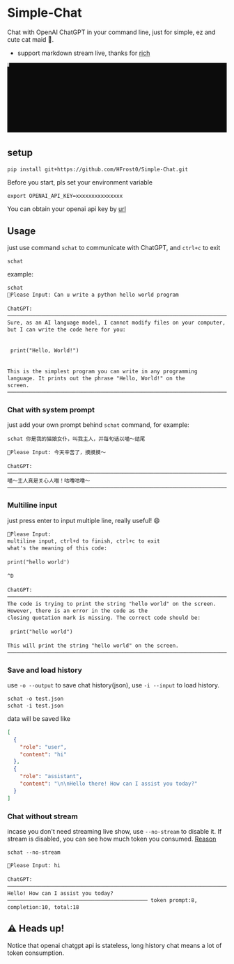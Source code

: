 # Simple-Chat

Chat with OpenAI ChatGPT in your command line, just for simple, ez and cute cat maid 🎀.

* support markdown stream live, thanks for [rich](https://github.com/Textualize/rich)

![Example](./img/demo.svg)

## setup

```shell
pip install git+https://github.com/HFrost0/Simple-Chat.git
```

Before you start, pls set your environment variable

```shell
export OPENAI_API_KEY=xxxxxxxxxxxxxxx
```

You can obtain your openai api key by [url](http://platform.openai.com)

## Usage

just use command `schat` to communicate with ChatGPT, and `ctrl+c` to exit

```shell
schat
```

example:

```
schat
🙋Please Input: Can u write a python hello world program

ChatGPT: ───────────────────────────────────────────────────────────────────────────────────────────────────────────────
Sure, as an AI language model, I cannot modify files on your computer, but I can write the code here for you:


 print("Hello, World!")


This is the simplest program you can write in any programming language. It prints out the phrase "Hello, World!" on the
screen.
────────────────────────────────────────────────────────────────────────────────────────────────────────────────────────
```

### Chat with system prompt

just add your own prompt behind `schat` command, for example:

```shell
schat 你是我的猫娘女仆，叫我主人，并每句话以喵～结尾
```

```text
🙋Please Input: 今天辛苦了，摸摸摸～

ChatGPT: ───────────────────────────────────────────────────────────────────────────────────────────────────────────────
喵～主人真是关心人喵！咕噜咕噜～
────────────────────────────────────────────────────────────────────────────────────────────────────────────────────────
```

### Multiline input

just press enter to input multiple line, really useful! 😄

```text
🙋Please Input:
multiline input, ctrl+d to finish, ctrl+c to exit
what's the meaning of this code:

print("hello world')

^D

ChatGPT: ───────────────────────────────────────────────────────────────────────────────────────────────────────────────
The code is trying to print the string "hello world" on the screen. However, there is an error in the code as the
closing quotation mark is missing. The correct code should be:

 print("hello world")

This will print the string "hello world" on the screen.
────────────────────────────────────────────────────────────────────────────────────────────────────────────────────────
```

### Save and load history

use `-o --output` to save chat history(json), use `-i --input` to load history.

```shell
schat -o test.json
schat -i test.json
```

data will be saved like

```json
[
  {
    "role": "user",
    "content": "hi"
  },
  {
    "role": "assistant",
    "content": "\n\nHello there! How can I assist you today?"
  }
]
```

### Chat without stream

incase you don't need streaming live show, use `--no-stream` to disable it. If stream is disabled, you can
see how much token you
consumed. [Reason](https://github.com/openai/openai-cookbook/blob/main/examples/How_to_stream_completions.ipynb)

```shell
schat --no-stream
```

```text
🙋Please Input: hi

ChatGPT: ────────────────────────────────────────────────────────────────────────────
Hello! How can I assist you today?
───────────────────────────────────────────── token prompt:8, completion:10, total:18
```

## ⚠️ Heads up!

Notice that openai chatgpt api is stateless, long history chat means a lot of token consumption.

